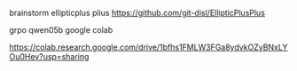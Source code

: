 brainstorm 
ellipticplus plius https://github.com/git-disl/EllipticPlusPlus

grpo qwen05b google colab 

https://colab.research.google.com/drive/1bfhs1FMLW3FGa8ydvkOZyBNxLYOu0Hev?usp=sharing
